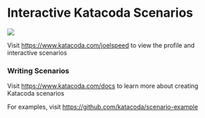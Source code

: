 # Interactive Katacoda Scenarios

[![](http://shields.katacoda.com/katacoda/joelspeed/count.svg)](https://www.katacoda.com/joelspeed "Get your profile on Katacoda.com")

Visit https://www.katacoda.com/joelspeed to view the profile and interactive scenarios

### Writing Scenarios
Visit https://www.katacoda.com/docs to learn more about creating Katacoda scenarios

For examples, visit https://github.com/katacoda/scenario-example
